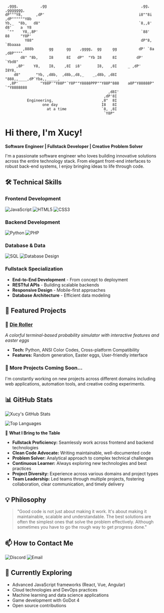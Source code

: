```i
 ,ggg,          ,gg                                           ,gg,      ,ggggggg, 
dP"""Y8,      ,dP'                                           i8""8i   ,dP""""""Y8b
Yb,_  "8b,   d8"                                             `8,,8'   d8'    a  Y8
 `""    Y8,,8P'                                               `88'    88     "Y8P'
         Y88"                                                 dP"8,   `8baaaa     
        ,888b       gg      gg    ,gggg,  gg     gg          dP' `8a ,d8P""""     
       d8" "8b,     I8      8I   dP"  "Yb I8     8I         dP'   `Ybd8"          
     ,8P'    Y8,    I8,    ,8I  i8'       I8,   ,8I     _ ,dP'     I8Y8,          
    d8"       "Yb, ,d8b,  ,d8b,,d8,_    _,d8b, ,d8I     "888,,____,dP`Yba,,_____, 
  ,8P'          "Y88P'"Y88P"`Y8P""Y8888PPP""Y88P"888    a8P"Y88888P"   `"Y8888888 
                                               ,d8I'                              
                                             ,dP'8I                               
          Engineering,                      ,8"  8I                               
                 one day                    I8   8I                               
                   at a time                `8, ,8I                               
                                             `Y8P"
```

# Hi there, I'm Xucy!

**Software Engineer | Fullstack Developer | Creative Problem Solver**

I'm a passionate software engineer who loves building innovative solutions across the entire technology stack. From elegant front-end interfaces to robust back-end systems, I enjoy bringing ideas to life through code.

## 🛠️ Technical Skills

### **Frontend Development**
![JavaScript](https://img.shields.io/badge/JavaScript-F7DF1E?style=for-the-badge&logo=javascript&logoColor=black)
![HTML5](https://img.shields.io/badge/HTML5-E34F26?style=for-the-badge&logo=html5&logoColor=white)
![CSS3](https://img.shields.io/badge/CSS3-1572B6?style=for-the-badge&logo=css3&logoColor=white)

### **Backend Development**
![Python](https://img.shields.io/badge/Python-3776AB?style=for-the-badge&logo=python&logoColor=white)
![PHP](https://img.shields.io/badge/PHP-777BB4?style=for-the-badge&logo=php&logoColor=white)

### **Database & Data**
![SQL](https://img.shields.io/badge/SQL-4479A1?style=for-the-badge&logo=postgresql&logoColor=white)
![Database Design](https://img.shields.io/badge/Database_Design-336791?style=for-the-badge&logo=database&logoColor=white)

### **Fullstack Specialization**
- **End-to-End Development** - From concept to deployment
- **RESTful APIs** - Building scalable backends
- **Responsive Design** - Mobile-first approaches
- **Database Architecture** - Efficient data modeling

## 🚀 Featured Projects

### 🎲 [Die Roller](https://github.com/XucyXi/die-roller)
_A colorful terminal-based probability simulator with interactive features and easter eggs_
- **Tech:** Python, ANSI Color Codes, Cross-platform Compatibility
- **Features:** Random generation, Easter eggs, User-friendly interface

### 🔄 More Projects Coming Soon...
I'm constantly working on new projects across different domains including web applications, automation tools, and creative coding experiments.

## 📊 GitHub Stats

![Xucy's GitHub Stats](https://github-readme-stats.vercel.app/api?username=XucyXi&show_icons=true&theme=radical)

![Top Languages](https://github-readme-stats.vercel.app/api/top-langs/?username=XucyXi&layout=compact&theme=radical)

🌟 **What I Bring to the Table**

* **Fullstack Proficiency:** Seamlessly work across frontend and backend technologies
* **Clean Code Advocate:** Writing maintainable, well-documented code
* **Problem Solver:** Analytical approach to complex technical challenges
* **Continuous Learner:** Always exploring new technologies and best practices
* **Project Diversity:** Experience across various domains and project types
* **Team Leadership:** Led teams through multiple projects, fostering collaboration, clear communication, and timely delivery

## 💡 Philosophy

> "Good code is not just about making it work. It's about making it maintainable, scalable and understandable. The best solutions are often the simplest ones that solve the problem effectively. Although sometimes you have to go the rough way to get progress done."

## 📫 How to Contact Me

![Discord](https://img.shields.io/badge/Discord-xucy-5865F2?style=for-the-badge&logo=discord&logoColor=white)
![Email](https://img.shields.io/badge/xucyxi.dev%40gmail.com-D14836?style=for-the-badge&logo=gmail&logoColor=white)

## 🎯 Currently Exploring

- Advanced JavaScript frameworks (React, Vue, Angular)
- Cloud technologies and DevOps practices
- Machine learning and data science applications
- Game development with GoDot 4
- Open source contributions
